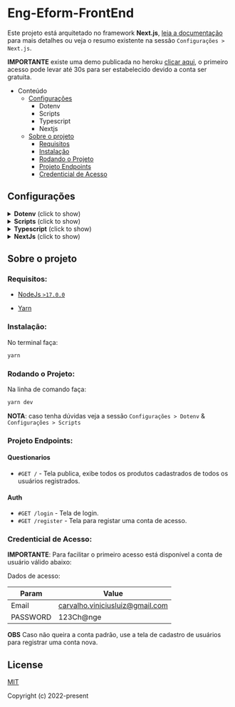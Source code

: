 # Eng-Eform-FrontEnd
Este projeto está arquitetado no framework **Next.js**, [leia a documentação](https://nextjs.org/docs/getting-started) para mais detalhes ou veja o resumo existente na sessão `Configurações > Next.js`.

__IMPORTANTE__ existe uma demo publicada no heroku [clicar aqui](https://eform.herokuapp.com/), o primeiro acesso pode levar até 30s para ser estabelecido devido a conta ser gratuita.

- Conteúdo
    - [Configurações](#configs)
        - Dotenv
        - Scripts
        - Typescript
        - Nextjs
    - [Sobre o projeto](#about)
        - [Requisitos](#requirements)
        - [Instalação](#install)
        - [Rodando o Projeto](#run)
        - [Projeto Endpoints](#endpoints)
        - [Credenticial de Acesso](#credentials)

## Configurações <a name="configs"></a>

<details>
  <summary><b>Dotenv</b> (click to show)</summary>

O projeto depende do arquivo `.env` que deve existir na pasta raiz. Este arquivo não é versionado apesar do arquivo `.env.sample` ser.

__DETALHAMENTO__

| Variável | Descrição |
| ------ | ------ |
| NEXT_PUBLIC_BASE_URL | Define a url de acesso ao banco de dados.

</details>

<details>
  <summary><b>Scripts</b> (click to show)</summary>

O projeto conta com diversos scripts de linha de comando para uso via terminal, i.e., `yarn <SCRIPT>` ou `npm run <SCRIPT>`

__DETALHAMENTO__

| Script | Descrição |
| ------ | ------ |
| build | Compila o projeto gerando na pasta dist os scripts para produção |
| lint | Roda o ESLINT padrão do Nextjs |
| start | Inicia o servidor sem hot auto-reload |
| dev | Inicia o servidor de desenvolvimento com hot auto-reload |
</details>

<details>
  <summary><b>Typescript</b> (click to show)</summary>

Esta arquitetura utiliza [**Typescript**](https://www.typescriptlang.org/) como linguagem de codificação. Todas as features disponíveis pelo framework estão em Typescript e são altamente extensiveis, o que torna todo o código produzido super flexível para o desenvolvimento de softwares.

Apesar de adicionar uma estrutura diferente há sintaxe do javascript e que muitos programadores poderão não estar habitualidos a usar, TS trás vários benefícios a codificação:
- Suporte [intellisense](https://code.visualstudio.com/docs/editor/intellisense) para prover auto-completo, informações de parametros, informações rápidas, lista de membros, etc., tudo a nível de IDEs de código-fonte.
- Melhor tooling para debug do desenvolvedor, fazendo verificações de erros e garantias de tipagens ao codificar.
- Adição de suporte para design patterns como Abstract, Factories, Decorators, Singles, etc., para facilitar a gerência das dependências de forma padronizada e reutilizável.
- Fornece um código mais confiável e explícito, menos sucetível a erros durante a programação.
- Entre outros.

O projeto já possui um linter e o prettier configurados para garantir boa parte da formatação desejada no padrão de código definido. Arquivos de configuração `.prettierrc` e `.eslintrc.js` explicitam as configurações que dentre as poucas decisões definem: **utilização obrigatória de aspas SIMPLES** e a **não-utilização de ponto e vírgula**.

Um arquivo `.editorconfig` também dita as configurações acerca da formatação de arquivos: **identação com 2 espaços**, com **codificação em UTF-8** e com **linha em branco ao final dos arquivos**.
</details>

<details>
  <summary><b>NextJs</b> (click to show)</summary>

This is a [Next.js](https://nextjs.org/) project bootstrapped with [`create-next-app`](https://github.com/vercel/next.js/tree/canary/packages/create-next-app).

Open [http://localhost:3000](http://localhost:3000) with your browser to see the result.

You can start editing the page by modifying `pages/index.tsx`. The page auto-updates as you edit the file.

[API routes](https://nextjs.org/docs/api-routes/introduction) can be accessed on [http://localhost:3000/api/hello](http://localhost:3000/api/hello). This endpoint can be edited in `pages/api/hello.ts`.

The `pages/api` directory is mapped to `/api/*`. Files in this directory are treated as [API routes](https://nextjs.org/docs/api-routes/introduction) instead of React pages.

## Learn More

To learn more about Next.js, take a look at the following resources:

- [Next.js Documentation](https://nextjs.org/docs) - learn about Next.js features and API.
- [Learn Next.js](https://nextjs.org/learn) - an interactive Next.js tutorial.

You can check out [the Next.js GitHub repository](https://github.com/vercel/next.js/) - your feedback and contributions are welcome!

## Deploy on Vercel

The easiest way to deploy your Next.js app is to use the [Vercel Platform](https://vercel.com/new?utm_medium=default-template&filter=next.js&utm_source=create-next-app&utm_campaign=create-next-app-readme) from the creators of Next.js.

Check out our [Next.js deployment documentation](https://nextjs.org/docs/deployment) for more details.
</details>

## Sobre o projeto <a name="about"></a>

### **Requisitos:**

- [NodeJs ``>17.0.0``](https://nodejs.org/en/)

- [Yarn](https://classic.yarnpkg.com/en/docs/install/#mac-stable)

### **Instalação:** <a name="install"></a>
No terminal faça:
```bash
yarn
```

### **Rodando o Projeto:** <a name="run"></a>

Na linha de comando faça:
```bash
yarn dev
```

__NOTA__: caso tenha dúvidas veja a sessão `Configurações > Dotenv` & `Configurações > Scripts`

### **Projeto Endpoints:** <a name="endpoints"></a>

#### Questionarios
*   `#GET /` - Tela publica, exibe todos os produtos cadastrados de todos os usuários registrados.

#### Auth
*   `#GET /login` - Tela de login.
*   `#GET /register` - Tela para registar uma conta de acesso.

### **Credenticial de Acesso:** <a name="credentials"></a>

__IMPORTANTE__: Para facilitar o primeiro acesso está disponível a conta de usuário válido abaixo:

Dados de acesso:

| Param | Value
|---------|--------------
| Email | carvalho.viniciusluiz@gmail.com
| PASSWORD | 123Ch@nge

__OBS__ Caso não queira a conta padrão, use a tela de cadastro de usuários para registrar uma conta nova.

## License

[MIT](http://opensource.org/licenses/MIT)

Copyright (c) 2022-present
